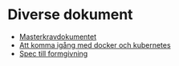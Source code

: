 # Diverse dokument

* [Masterkravdokumentet](masterkravdokumentet.md)
* [Att komma igång med docker och kubernetes](kubedemo.md)
* [Spec till formgivning](tillform.md)

